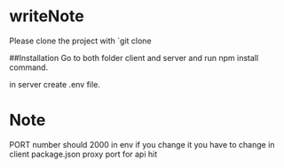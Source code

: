 # writeNote
Please clone the project with `git clone <remote-url>

##Installation
Go to both folder client and server and run npm install command.

in server create .env file.
# Note 
PORT number should 2000 in env if you change it you have to change in client package.json proxy port for api hit

